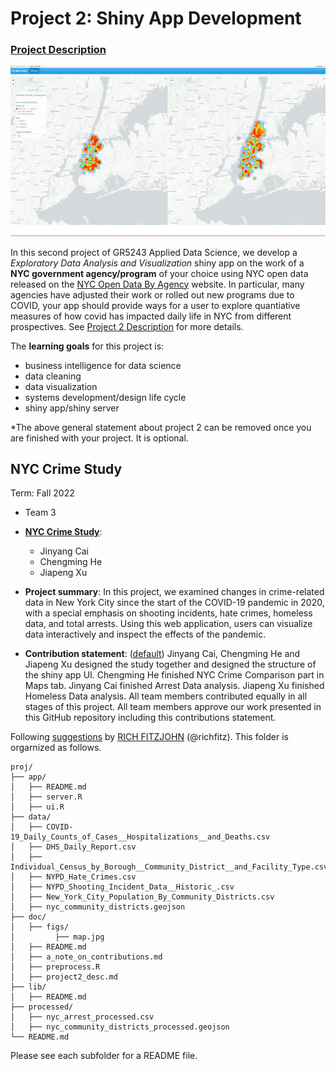 # Project 2: Shiny App Development

### [Project Description](doc/project2_desc.md)

![screenshot](doc/figs/map.jpg)

In this second project of GR5243 Applied Data Science, we develop a *Exploratory Data Analysis and Visualization* shiny app on the work of a **NYC government agency/program** of your choice using NYC open data released on the [NYC Open Data By Agency](https://opendata.cityofnewyork.us/data/) website. In particular, many agencies have adjusted their work or rolled out new programs due to COVID, your app should provide ways for a user to explore quantiative measures of how covid has impacted daily life in NYC from different prospectives. See [Project 2 Description](doc/project2_desc.md) for more details.  

The **learning goals** for this project is:

- business intelligence for data science
- data cleaning
- data visualization
- systems development/design life cycle
- shiny app/shiny server

*The above general statement about project 2 can be removed once you are finished with your project. It is optional.

## NYC Crime Study
Term: Fall 2022

+ Team 3
+ [**NYC Crime Study**]( https://jiapeng-xu.shinyapps.io/NYC_Crime_Study/):
	+ Jinyang Cai
	+ Chengming He
	+ Jiapeng Xu

+ **Project summary**: In this project, we examined changes in crime-related data in New York City since the start of the COVID-19 pandemic in 2020, with a special emphasis on shooting incidents, hate crimes, homeless data, and total arrests. Using this web application, users can visualize data interactively and inspect the effects of the pandemic.

+ **Contribution statement**: ([default](doc/a_note_on_contributions.md)) Jinyang Cai, Chengming He and Jiapeng Xu designed the study together and designed the structure of the shiny app UI. Chengming He finished NYC Crime Comparison part in Maps tab. Jinyang Cai finished Arrest Data analysis. Jiapeng Xu finished Homeless Data analysis. All team members contributed equally in all stages of this project. All team members approve our work presented in this GitHub repository including this contributions statement.

Following [suggestions](http://nicercode.github.io/blog/2013-04-05-projects/) by [RICH FITZJOHN](http://nicercode.github.io/about/#Team) (@richfitz). This folder is orgarnized as follows.

```
proj/
├── app/
│   ├── README.md
│   ├── server.R
│   ├── ui.R
├── data/
│   ├── COVID-19_Daily_Counts_of_Cases__Hospitalizations__and_Deaths.csv
│   ├── DHS_Daily_Report.csv
│   ├── Individual_Census_by_Borough__Community_District__and_Facility_Type.csv
│   ├── NYPD_Hate_Crimes.csv
│   ├── NYPD_Shooting_Incident_Data__Historic_.csv
│   ├── New_York_City_Population_By_Community_Districts.csv
│   ├── nyc_community_districts.geojson
├── doc/
│   ├── figs/
│         ├── map.jpg
│   ├── README.md
│   ├── a_note_on_contributions.md
│   ├── preprocess.R
│   ├── project2_desc.md
├── lib/
│   ├── README.md
├── processed/
│   ├── nyc_arrest_processed.csv
│   ├── nyc_community_districts_processed.geojson
└── README.md
```

Please see each subfolder for a README file.

